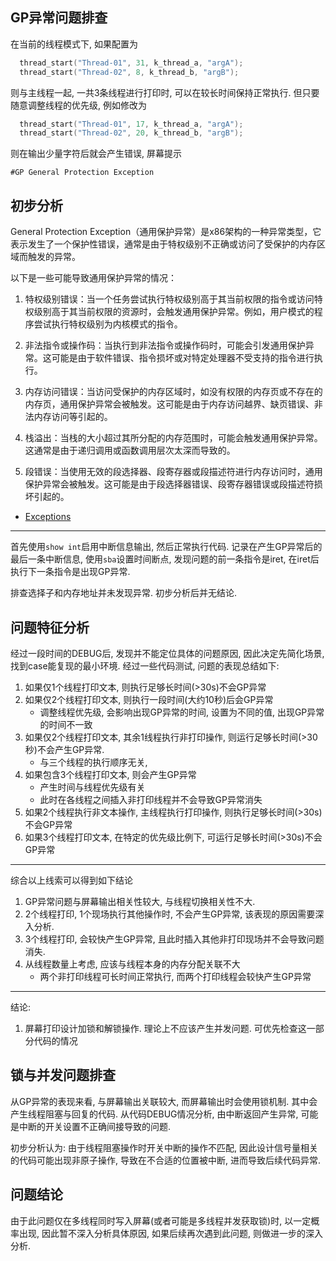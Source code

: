 GP异常问题排查
-------------------

在当前的线程模式下, 如果配置为

```c
  thread_start("Thread-01", 31, k_thread_a, "argA");
  thread_start("Thread-02", 8, k_thread_b, "argB");
```

则与主线程一起, 一共3条线程进行打印时, 可以在较长时间保持正常执行. 但只要随意调整线程的优先级, 例如修改为

```c
  thread_start("Thread-01", 17, k_thread_a, "argA");
  thread_start("Thread-02", 20, k_thread_b, "argB");
```

则在输出少量字符后就会产生错误, 屏幕提示

```
#GP General Protection Exception
```

初步分析
------------

General Protection Exception（通用保护异常）是x86架构的一种异常类型，它表示发生了一个保护性错误，通常是由于特权级别不正确或访问了受保护的内存区域而触发的异常。

以下是一些可能导致通用保护异常的情况：

1. 特权级别错误：当一个任务尝试执行特权级别高于其当前权限的指令或访问特权级别高于其当前权限的资源时，会触发通用保护异常。例如，用户模式的程序尝试执行特权级别为内核模式的指令。

2. 非法指令或操作码：当执行到非法指令或操作码时，可能会引发通用保护异常。这可能是由于软件错误、指令损坏或对特定处理器不受支持的指令进行执行。

3. 内存访问错误：当访问受保护的内存区域时，如没有权限的内存页或不存在的内存页，通用保护异常会被触发。这可能是由于内存访问越界、缺页错误、非法内存访问等引起的。

4. 栈溢出：当栈的大小超过其所分配的内存范围时，可能会触发通用保护异常。这通常是由于递归调用或函数调用层次太深而导致的。

5. 段错误：当使用无效的段选择器、段寄存器或段描述符进行内存访问时，通用保护异常会被触发。这可能是由于段选择器错误、段寄存器错误或段描述符损坏引起的。

- [Exceptions](https://wiki.osdev.org/Exceptions#General_Protection_Fault)
  
  
------------

首先使用`show int`启用中断信息输出, 然后正常执行代码. 记录在产生GP异常后的最后一条中断信息, 使用`sba`设置时间断点, 发现问题的前一条指令是iret, 在iret后执行下一条指令是出现GP异常.

排查选择子和内存地址并未发现异常. 初步分析后并无结论.


问题特征分析
----------------

经过一段时间的DEBUG后, 发现并不能定位具体的问题原因, 因此决定先简化场景, 找到case能复现的最小环境. 经过一些代码测试,  问题的表现总结如下:

1. 如果仅1个线程打印文本, 则执行足够长时间(>30s)不会GP异常
2. 如果仅2个线程打印文本, 则执行一段时间(大约10秒)后会GP异常
    - 调整线程优先级, 会影响出现GP异常的时间, 设置为不同的值, 出现GP异常的时间不一致
3. 如果仅2个线程打印文本, 其余1线程执行非打印操作, 则运行足够长时间(>30秒)不会产生GP异常.
    - 与三个线程的执行顺序无关, 
4. 如果包含3个线程打印文本, 则会产生GP异常
    - 产生时间与线程优先级有关
    - 此时在各线程之间插入非打印线程并不会导致GP异常消失
5. 如果2个线程执行非文本操作, 主线程执行打印操作, 则执行足够长时间(>30s)不会GP异常
6. 如果3个线程打印文本, 在特定的优先级比例下, 可运行足够长时间(>30s)不会GP异常

--------------------------

综合以上线索可以得到如下结论
1. GP异常问题与屏幕输出相关性较大, 与线程切换相关性不大.
2. 2个线程打印, 1个现场执行其他操作时, 不会产生GP异常, 该表现的原因需要深入分析.
3. 3个线程打印, 会较快产生GP异常, 且此时插入其他非打印现场并不会导致问题消失.
4. 从线程数量上考虑, 应该与线程本身的内存分配关联不大
    - 两个非打印线程可长时间正常执行, 而两个打印线程会较快产生GP异常

--------------------------

结论:
1. 屏幕打印设计加锁和解锁操作. 理论上不应该产生并发问题.  可优先检查这一部分代码的情况


锁与并发问题排查
----------------------

从GP异常的表现来看, 与屏幕输出关联较大, 而屏幕输出时会使用锁机制. 其中会产生线程阻塞与回复的代码. 从代码DEBUG情况分析, 由中断返回产生异常, 可能是中断的开关设置不正确间接导致的问题.

初步分析认为: 由于线程阻塞操作时开关中断的操作不匹配, 因此设计信号量相关的代码可能出现非原子操作, 导致在不合适的位置被中断, 进而导致后续代码异常.



问题结论
-----------

由于此问题仅在多线程同时写入屏幕(或者可能是多线程并发获取锁)时, 以一定概率出现, 因此暂不深入分析具体原因, 如果后续再次遇到此问题, 则做进一步的深入分析.